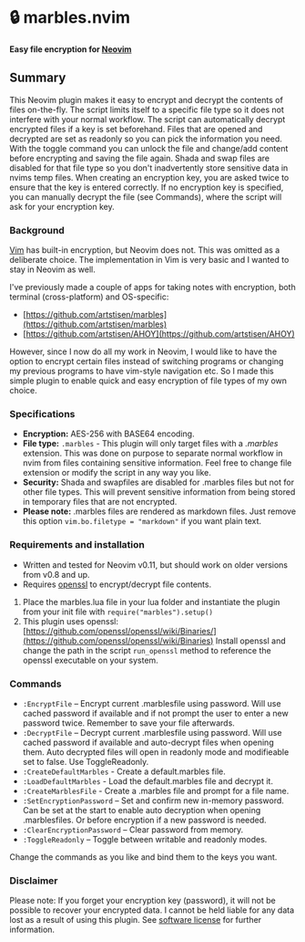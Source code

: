 # 🔒 marbles.nvim
**Easy file encryption for [Neovim](https://neovim.io/)**

## Summary
This Neovim plugin makes it easy to encrypt and decrypt the contents of files on-the-fly. The script limits itself to a specific file type so it does not interfere with your normal workflow. The script can automatically decrypt encrypted files if a key is set beforehand. Files that are opened and decrypted are set as readonly so you can pick the information you need. With the toggle command you can unlock the file and change/add content before encrypting and saving the file again. Shada and swap files are disabled for that file type so you don't inadvertently store sensitive data in nvims temp files. When creating an encryption key, you are asked twice to ensure that the key is entered correctly. If no encryption key is specified, you can manually decrypt the file (see Commands), where the script will ask for your encryption key.

### Background
[Vim](https://www.vim.org/) has built-in encryption, but Neovim does not. This was omitted as a deliberate choice. The implementation in Vim is very basic and I wanted to stay in Neovim as well.

I've previously made a couple of apps for taking notes with encryption, both terminal (cross-platform) and OS-specific:
* [https://github.com/artstisen/marbles](https://github.com/artstisen/marbles) 
* [https://github.com/artstisen/AHOY](https://github.com/artstisen/AHOY) 
  
However, since I now do all my work in Neovim, I would like to have the option to encrypt certain files instead of switching programs or changing my previous programs to have vim-style navigation etc. So I made this simple plugin to enable quick and easy encryption of file types of my own choice.

### Specifications
* **Encryption:** AES-256 with BASE64 encoding.
* **File type:** `.marbles` - This plugin will only target files with a _.marbles_ extension. This was done on purpose to separate normal workflow in nvim from files containing sensitive information. Feel free to change file extension or modify the script in any way you like.
* **Security:** Shada and swapfiles are disabled for .marbles files but not for other file types. This will prevent sensitive information from being stored in temporary files that are not encrypted.
* **Please note:** .marbles files are rendered as markdown files. Just remove this option `vim.bo.filetype = "markdown"` if you want plain text.

### Requirements and installation
* Written and tested for Neovim v0.11, but should work on older versions from v0.8 and up.
* Requires [openssl](https://openssl-library.org/) to encrypt/decrypt file contents.
1. Place the marbles.lua file in your lua folder and instantiate the plugin from your init file with `require("marbles").setup()`
2. This plugin uses openssl: [https://github.com/openssl/openssl/wiki/Binaries/](https://github.com/openssl/openssl/wiki/Binaries) Install openssl and change the path in the script `run_openssl` method to reference the openssl executable on your system.

### Commands
* `:EncryptFile` – Encrypt current .marblesfile using password. Will use cached password if available and if not prompt the user to enter a new password twice. Remember to save your file afterwards.
* `:DecryptFile` – Decrypt current .marblesfile using password. Will use cached password if available and auto-decrypt files when opening them. Auto decrypted files will open in readonly mode and modifieable set to false. Use ToggleReadonly.
* `:CreateDefaultMarbles` - Create a default.marbles file.
* `:LoadDefaultMarbles` - Load the default.marbles file and decrypt it.
* `:CreateMarblesFile` - Create a .marbles file and prompt for a file name.
* `:SetEncryptionPassword` – Set and confirm new in-memory password. Can be set at the start to enable auto decryption when opening .marblesfiles. Or before encryption if a new password is needed.
* `:ClearEncryptionPassword` – Clear password from memory.
* `:ToggleReadonly` – Toggle between writable and readonly modes.

Change the commands as you like and bind them to the keys you want.

### Disclaimer
Please note: If you forget your encryption key (password), it will not be possible to recover your encrypted data. I cannot be held liable for any data lost as a result of using this plugin. See [software license](https://github.com/artstisen/marbles.nvim/blob/main/LICENSE) for further information.
